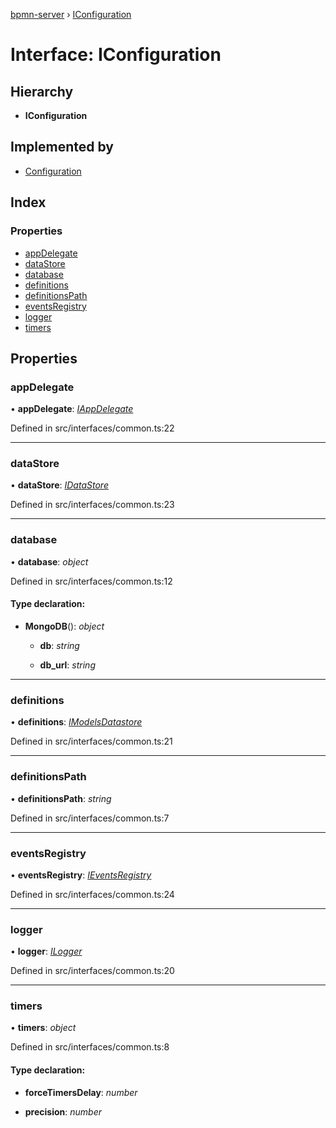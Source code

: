 [bpmn-server](../README.md) › [IConfiguration](iconfiguration.md)

# Interface: IConfiguration

## Hierarchy

* **IConfiguration**

## Implemented by

* [Configuration](../classes/configuration.md)

## Index

### Properties

* [appDelegate](iconfiguration.md#appdelegate)
* [dataStore](iconfiguration.md#datastore)
* [database](iconfiguration.md#database)
* [definitions](iconfiguration.md#definitions)
* [definitionsPath](iconfiguration.md#definitionspath)
* [eventsRegistry](iconfiguration.md#eventsregistry)
* [logger](iconfiguration.md#logger)
* [timers](iconfiguration.md#timers)

## Properties

###  appDelegate

• **appDelegate**: *[IAppDelegate](iappdelegate.md)*

Defined in src/interfaces/common.ts:22

___

###  dataStore

• **dataStore**: *[IDataStore](idatastore.md)*

Defined in src/interfaces/common.ts:23

___

###  database

• **database**: *object*

Defined in src/interfaces/common.ts:12

#### Type declaration:

* **MongoDB**(): *object*

  * **db**: *string*

  * **db_url**: *string*

___

###  definitions

• **definitions**: *[IModelsDatastore](imodelsdatastore.md)*

Defined in src/interfaces/common.ts:21

___

###  definitionsPath

• **definitionsPath**: *string*

Defined in src/interfaces/common.ts:7

___

###  eventsRegistry

• **eventsRegistry**: *[IEventsRegistry](ieventsregistry.md)*

Defined in src/interfaces/common.ts:24

___

###  logger

• **logger**: *[ILogger](ilogger.md)*

Defined in src/interfaces/common.ts:20

___

###  timers

• **timers**: *object*

Defined in src/interfaces/common.ts:8

#### Type declaration:

* **forceTimersDelay**: *number*

* **precision**: *number*
